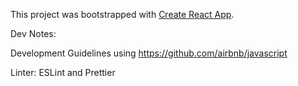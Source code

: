 This project was bootstrapped with [Create React App](https://github.com/facebook/create-react-app).

Dev Notes: 
  
  Development Guidelines using https://github.com/airbnb/javascript
  
  Linter: ESLint and Prettier

